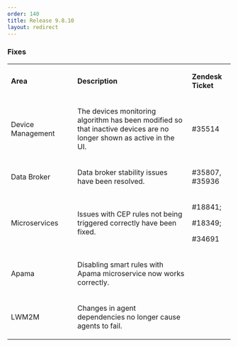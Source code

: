 ```yaml
---
order: 140
title: Release 9.8.10
layout: redirect
---
```


### Fixes

<table>
<col width = 150>
<tbody>
<tr>
<td>
<p><strong>Area</strong></p>
</td>
<td>
<p><strong>Description</strong></p>
</td>
<td>
<p><strong>Zendesk Ticket</strong></p>
</td>
</tr>
<tr>
<td>
<p><span>Device Management</span></p>
</td>
<td>
<p><span>The devices monitoring algorithm has been modified so that inactive devices are no longer shown as active in the UI.</span></p>
</td>
<td>
<p><span>#35514</span></p>
</td>
</tr>
<tr>
<td>
<p><span>Data Broker</span></p>
</td>
<td>
<p><span>Data broker stability issues have been resolved.</span></p>
</td>
<td>
<p><span>#35807, #35936</span></p>
</td>
</tr>
<tr>
<td>
<p><span>Microservices</span></p>
</td>
<td>
<p><span>Issues with CEP rules not being triggered correctly have been fixed.</span></p>
</td>
<td>
<p><span>#18841;</span></p>
<p><span>#18349;</span></p>
<p><span>#34691</span></p>
</td>
</tr>
<tr>
<td>
<p><span>Apama</span></p>
</td>
<td>
<p><span>Disabling smart rules with Apama microservice now works correctly. </span></p>
</td>
<td>&nbsp;</td>
</tr>
<tr>
<td>
<p><span>LWM2M</span></p>
</td>
<td>
<p><span>Changes in agent dependencies no longer cause agents to fail.</span></p>
</td>
<td>&nbsp;</td>
</tr>
</tbody>
</table>